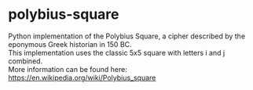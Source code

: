 # polybius-square
Python implementation of the Polybius Square, a cipher described by the eponymous Greek historian in 150 BC.   
This implementation uses the classic 5x5 square with letters i and j combined.  
More information can be found here: https://en.wikipedia.org/wiki/Polybius_square 
